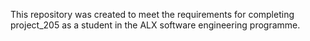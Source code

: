 This repository was created to meet the requirements for completing project_205 as a student in the ALX software engineering programme.
